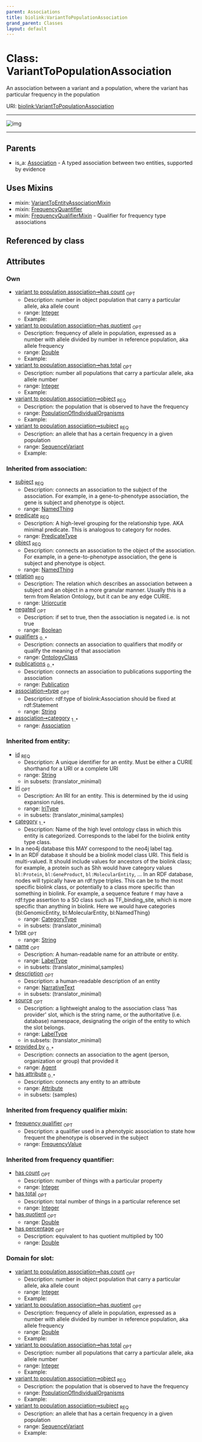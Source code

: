```yaml
---
parent: Associations
title: biolink:VariantToPopulationAssociation
grand_parent: Classes
layout: default
---
```


# Class: VariantToPopulationAssociation


An association between a variant and a population, where the variant has particular frequency in the population

URI: [biolink:VariantToPopulationAssociation](https://w3id.org/biolink/vocab/VariantToPopulationAssociation)


---

![img](http://yuml.me/diagram/nofunky;dir:TB/class/[PopulationOfIndividualOrganisms]%3Cobject%201..1-%20[VariantToPopulationAssociation%7Chas_quotient:double%20%3F;has_count:integer%20%3F;has_total:integer%20%3F;has_percentage:double%20%3F;predicate(i):predicate_type;relation(i):uriorcurie;negated(i):boolean%20%3F;type(i):string%20%3F;id(i):string;iri(i):iri_type%20%3F;name(i):label_type%20%3F;description(i):narrative_text%20%3F;source(i):label_type%20%3F],[SequenceVariant]%3Csubject%201..1-%20[VariantToPopulationAssociation],[VariantToPopulationAssociation]uses%20-.-%3E[VariantToEntityAssociationMixin],[VariantToPopulationAssociation]uses%20-.-%3E[FrequencyQuantifier],[VariantToPopulationAssociation]uses%20-.-%3E[FrequencyQualifierMixin],[Association]%5E-[VariantToPopulationAssociation],[VariantToEntityAssociationMixin],[SequenceVariant],[Publication],[PopulationOfIndividualOrganisms],[OntologyClass],[FrequencyValue],[FrequencyQuantifier],[FrequencyQualifierMixin],[Attribute],[Association],[Agent])

---


## Parents

 *  is_a: [Association](Association.md) - A typed association between two entities, supported by evidence

## Uses Mixins

 *  mixin: [VariantToEntityAssociationMixin](VariantToEntityAssociationMixin.md)
 *  mixin: [FrequencyQuantifier](FrequencyQuantifier.md)
 *  mixin: [FrequencyQualifierMixin](FrequencyQualifierMixin.md) - Qualifier for frequency type associations

## Referenced by class


## Attributes


### Own

 * [variant to population association➞has count](variant_to_population_association_has_count.md)  <sub>OPT</sub>
    * Description: number in object population that carry a particular allele, aka allele count
    * range: [Integer](types/Integer.md)
    * Example:    
 * [variant to population association➞has quotient](variant_to_population_association_has_quotient.md)  <sub>OPT</sub>
    * Description: frequency of allele in population, expressed as a number with allele divided by number in reference population, aka allele frequency
    * range: [Double](types/Double.md)
    * Example:    
 * [variant to population association➞has total](variant_to_population_association_has_total.md)  <sub>OPT</sub>
    * Description: number all populations that carry a particular allele, aka allele number
    * range: [Integer](types/Integer.md)
    * Example:    
 * [variant to population association➞object](variant_to_population_association_object.md)  <sub>REQ</sub>
    * Description: the population that is observed to have the frequency
    * range: [PopulationOfIndividualOrganisms](PopulationOfIndividualOrganisms.md)
    * Example:    
 * [variant to population association➞subject](variant_to_population_association_subject.md)  <sub>REQ</sub>
    * Description: an allele that has a certain frequency in a given population
    * range: [SequenceVariant](SequenceVariant.md)
    * Example:    

### Inherited from association:

 * [subject](subject.md)  <sub>REQ</sub>
    * Description: connects an association to the subject of the association. For example, in a gene-to-phenotype association, the gene is subject and phenotype is object.
    * range: [NamedThing](NamedThing.md)
 * [predicate](predicate.md)  <sub>REQ</sub>
    * Description: A high-level grouping for the relationship type. AKA minimal predicate. This is analogous to category for nodes.
    * range: [PredicateType](types/PredicateType.md)
 * [object](object.md)  <sub>REQ</sub>
    * Description: connects an association to the object of the association. For example, in a gene-to-phenotype association, the gene is subject and phenotype is object.
    * range: [NamedThing](NamedThing.md)
 * [relation](relation.md)  <sub>REQ</sub>
    * Description: The relation which describes an association between a subject and an object in a more granular manner. Usually this is a term from Relation Ontology, but it can be any edge CURIE.
    * range: [Uriorcurie](types/Uriorcurie.md)
 * [negated](negated.md)  <sub>OPT</sub>
    * Description: if set to true, then the association is negated i.e. is not true
    * range: [Boolean](types/Boolean.md)
 * [qualifiers](qualifiers.md)  <sub>0..*</sub>
    * Description: connects an association to qualifiers that modify or qualify the meaning of that association
    * range: [OntologyClass](OntologyClass.md)
 * [publications](publications.md)  <sub>0..*</sub>
    * Description: connects an association to publications supporting the association
    * range: [Publication](Publication.md)
 * [association➞type](association_type.md)  <sub>OPT</sub>
    * Description: rdf:type of biolink:Association should be fixed at rdf:Statement
    * range: [String](types/String.md)
 * [association➞category](association_category.md)  <sub>1..*</sub>
    * range: [Association](Association.md)

### Inherited from entity:

 * [id](id.md)  <sub>REQ</sub>
    * Description: A unique identifier for an entity. Must be either a CURIE shorthand for a URI or a complete URI
    * range: [String](types/String.md)
    * in subsets: (translator_minimal)
 * [iri](iri.md)  <sub>OPT</sub>
    * Description: An IRI for an entity. This is determined by the id using expansion rules.
    * range: [IriType](types/IriType.md)
    * in subsets: (translator_minimal,samples)
 * [category](category.md)  <sub>1..*</sub>
    * Description: Name of the high level ontology class in which this entity is categorized. Corresponds to the label for the biolink entity type class.
 * In a neo4j database this MAY correspond to the neo4j label tag.
 * In an RDF database it should be a biolink model class URI.
This field is multi-valued. It should include values for ancestors of the biolink class; for example, a protein such as Shh would have category values `bl:Protein`, `bl:GeneProduct`, `bl:MolecularEntity`, ...
In an RDF database, nodes will typically have an rdf:type triples. This can be to the most specific biolink class, or potentially to a class more specific than something in biolink. For example, a sequence feature `f` may have a rdf:type assertion to a SO class such as TF_binding_site, which is more specific than anything in biolink. Here we would have categories {bl:GenomicEntity, bl:MolecularEntity, bl:NamedThing}
    * range: [CategoryType](types/CategoryType.md)
    * in subsets: (translator_minimal)
 * [type](type.md)  <sub>OPT</sub>
    * range: [String](types/String.md)
 * [name](name.md)  <sub>OPT</sub>
    * Description: A human-readable name for an attribute or entity.
    * range: [LabelType](types/LabelType.md)
    * in subsets: (translator_minimal,samples)
 * [description](description.md)  <sub>OPT</sub>
    * Description: a human-readable description of an entity
    * range: [NarrativeText](types/NarrativeText.md)
    * in subsets: (translator_minimal)
 * [source](source.md)  <sub>OPT</sub>
    * Description: a lightweight analog to the association class 'has provider' slot, which is the string name, or the authoritative (i.e. database) namespace, designating the origin of the entity to which the slot belongs.
    * range: [LabelType](types/LabelType.md)
    * in subsets: (translator_minimal)
 * [provided by](provided_by.md)  <sub>0..*</sub>
    * Description: connects an association to the agent (person, organization or group) that provided it
    * range: [Agent](Agent.md)
 * [has attribute](has_attribute.md)  <sub>0..*</sub>
    * Description: connects any entity to an attribute
    * range: [Attribute](Attribute.md)
    * in subsets: (samples)

### Inherited from frequency qualifier mixin:

 * [frequency qualifier](frequency_qualifier.md)  <sub>OPT</sub>
    * Description: a qualifier used in a phenotypic association to state how frequent the phenotype is observed in the subject
    * range: [FrequencyValue](FrequencyValue.md)

### Inherited from frequency quantifier:

 * [has count](has_count.md)  <sub>OPT</sub>
    * Description: number of things with a particular property
    * range: [Integer](types/Integer.md)
 * [has total](has_total.md)  <sub>OPT</sub>
    * Description: total number of things in a particular reference set
    * range: [Integer](types/Integer.md)
 * [has quotient](has_quotient.md)  <sub>OPT</sub>
    * range: [Double](types/Double.md)
 * [has percentage](has_percentage.md)  <sub>OPT</sub>
    * Description: equivalent to has quotient multiplied by 100
    * range: [Double](types/Double.md)

### Domain for slot:

 * [variant to population association➞has count](variant_to_population_association_has_count.md)  <sub>OPT</sub>
    * Description: number in object population that carry a particular allele, aka allele count
    * range: [Integer](types/Integer.md)
    * Example:    
 * [variant to population association➞has quotient](variant_to_population_association_has_quotient.md)  <sub>OPT</sub>
    * Description: frequency of allele in population, expressed as a number with allele divided by number in reference population, aka allele frequency
    * range: [Double](types/Double.md)
    * Example:    
 * [variant to population association➞has total](variant_to_population_association_has_total.md)  <sub>OPT</sub>
    * Description: number all populations that carry a particular allele, aka allele number
    * range: [Integer](types/Integer.md)
    * Example:    
 * [variant to population association➞object](variant_to_population_association_object.md)  <sub>REQ</sub>
    * Description: the population that is observed to have the frequency
    * range: [PopulationOfIndividualOrganisms](PopulationOfIndividualOrganisms.md)
    * Example:    
 * [variant to population association➞subject](variant_to_population_association_subject.md)  <sub>REQ</sub>
    * Description: an allele that has a certain frequency in a given population
    * range: [SequenceVariant](SequenceVariant.md)
    * Example:    
